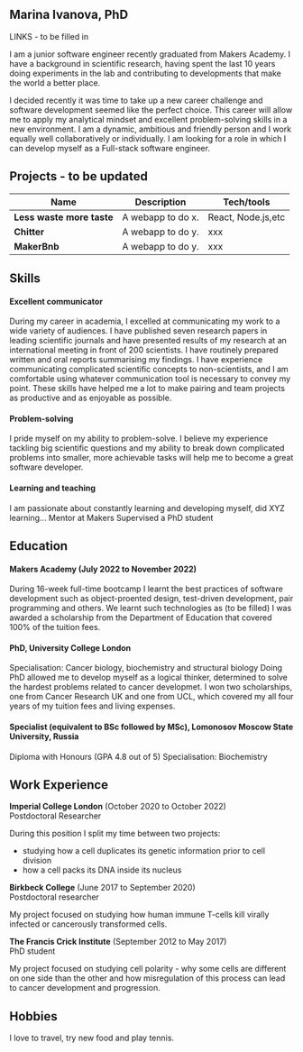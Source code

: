 ## Marina Ivanova, PhD

LINKS - to be filled in

I am a junior software engineer recently graduated from Makers Academy. I have a background in scientific research, having spent the last 10 years doing experiments in the lab and contributing to developments that make the world a better place. 

I decided recently it was time to take up a new career challenge and software development seemed like the perfect choice. This career will allow me to apply my analytical mindset and excellent problem-solving skills in a new environment. I am a dynamic, ambitious and friendly person and I work equally well collaboratively or individually. I am looking for a role in which I can develop myself as a Full-stack software engineer. 

## Projects - to be updated

| Name                         | Description       | Tech/tools         |
| ---------------------------- | ----------------- | ------------------ |
| **Less waste more taste**    | A webapp to do x. | React, Node.js,etc |
| **Chitter**                  | A webapp to do y. | xxx                |
| **MakerBnb**                 | A webapp to do y. | xxx                |

## Skills

#### Excellent communicator

During my career in academia, I excelled at communicating my work to a wide variety of audiences. I have published seven research papers in 
leading scientific journals and have presented results of my research at an international meeting in front of 200 scientists. I have 
routinely prepared written and oral reports summarising my findings. I have experience communicating complicated scientific concepts 
to non-scientists, and I am comfortable using whatever communication tool is necessary to convey my point. These skills have helped me a lot to make pairing and team projects as productive and as enjoyable as possible. 

#### Problem-solving

I pride myself on my ability to problem-solve. I believe my experience tackling big scientific questions and my ability to break 
down complicated problems into smaller, more achievable tasks will help me to become a great software developer.

#### Learning and teaching

I am passionate about constantly learning and developing myself, did XYZ learning...
Mentor at Makers
Supervised a PhD student

## Education

#### Makers Academy (July 2022 to November 2022)
During 16-week full-time bootcamp I learnt the best practices of software development such as object-proented design, test-driven development, pair programming and others. We learnt such technologies as (to be filled)
I was awarded a scholarship from the Department of Education that covered 100% of the tuition fees.

#### PhD, University College London 
Specialisation: Cancer biology, biochemistry and structural biology
Doing PhD allowed me to develop myself as a logical thinker, determined to solve the hardest problems related to cancer developmet.
I won two scholarships, one from Cancer Research UK and one from UCL, which covered my all four years of my tuition fees and living expenses.

#### Specialist (equivalent to BSc followed by MSc), Lomonosov Moscow State University, Russia
Diploma with Honours (GPA 4.8 out of 5)
Specialisation: Biochemistry

## Work Experience

**Imperial College London** (October 2020 to October 2022)  
Postdoctoral Researcher

During this position I split my time between two projects:
 - studying how a cell duplicates its genetic information prior to cell division
 - how a cell packs its DNA inside its nucleus

**Birkbeck College** (June 2017 to September 2020)  
Postdoctoral researcher

My project focused on studying how human immune T-cells kill virally infected or cancerously transformed cells.

**The Francis Crick Institute** (September 2012 to May 2017)  
PhD student

My project focused on studying cell polarity - why some cells are different on one side than the other and how misregulation of this process can lead to cancer development and progression.

## Hobbies

I love to travel, try new food and play tennis.
